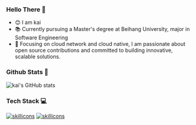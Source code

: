
<!--
**MondayCha/MondayCha** is a ✨ _special_ ✨ repository because its `README.md` (this file) appears on your GitHub profile.

Here are some ideas to get you started:

- 🔭 I’m currently working on ...
- 🌱 I’m currently learning ...
- 👯 I’m looking to collaborate on ...
- 🤔 I’m looking for help with ...
- 💬 Ask me about ...
- 📫 How to reach me: ...
- 😄 Pronouns: ...
- ⚡ Fun fact: ...
-->

### Hello There 👋

* 😊 I am kai
* 📚 Currently pursuing a Master's degree at Beihang University, major in Software Engineering
* 🌱 Focusing on cloud network and cloud native, I am passionate about open source contributions and committed to building innovative, scalable solutions.

### Github Stats 🔭

![kai's GitHub stats](https://github-readme-stats.vercel.app/api?username=kai2321&show_icons=true&theme=transparent)

### Tech Stack 💻

[![skillicons](https://skillicons.dev/icons?i=kubernetes,docker,go,java,python,bash,postgres,mysql)](https://github.com/anuraghazra/github-readme-stats#gh-dark-mode-only)
[![skillicons](https://skillicons.dev/icons?i=kubernetes,docker,go,java,python,bash,postgres,mysql)](https://github.com/anuraghazra/github-readme-stats#gh-light-mode-only)

